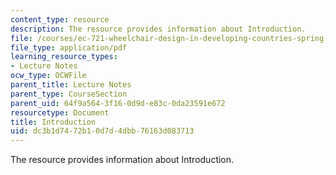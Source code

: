 ```yaml
---
content_type: resource
description: The resource provides information about Introduction.
file: /courses/ec-721-wheelchair-design-in-developing-countries-spring-2009/dc3b1d7472b10d7d4dbb76163d083713_MITEC_721S09_lec01_part1.pdf
file_type: application/pdf
learning_resource_types:
- Lecture Notes
ocw_type: OCWFile
parent_title: Lecture Notes
parent_type: CourseSection
parent_uid: 64f9a564-3f16-0d9d-e83c-0da23591e672
resourcetype: Document
title: Introduction
uid: dc3b1d74-72b1-0d7d-4dbb-76163d083713
---
```

The resource provides information about Introduction.

